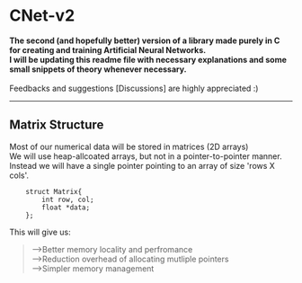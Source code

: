 # CNet-v2
<b>
The second (and hopefully better) version of a library made purely in C for creating and training Artificial Neural Networks.<br>
I will be updating this readme file with necessary explanations and some small snippets of theory whenever necessary.
</b>
<br><br>
Feedbacks and suggestions [Discussions] are highly appreciated :) <br>

<hr>

<h2>Matrix Structure</h2>
Most of our numerical data will be stored in matrices (2D arrays)<br>
We will use heap-allcoated arrays, but not in a pointer-to-pointer manner.<br>
Instead we will have a single pointer pointing to an array of size 'rows X cols'.

```
	struct Matrix{
		int row, col;
		float *data;
	};
```

This will give us:
> -->Better memory locality and perfromance<br>
> -->Reduction overhead of allocating mutliple pointers<br>
> -->Simpler memory management<br>
